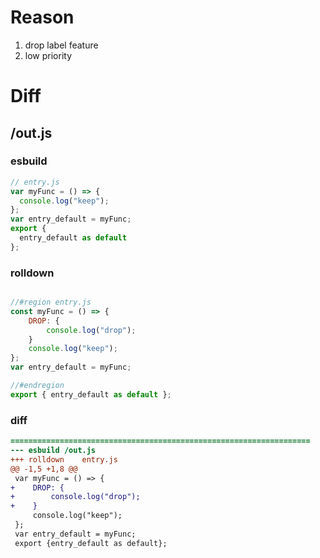 # Reason
1. drop label feature
2. low priority
# Diff
## /out.js
### esbuild
```js
// entry.js
var myFunc = () => {
  console.log("keep");
};
var entry_default = myFunc;
export {
  entry_default as default
};
```
### rolldown
```js

//#region entry.js
const myFunc = () => {
	DROP: {
		console.log("drop");
	}
	console.log("keep");
};
var entry_default = myFunc;

//#endregion
export { entry_default as default };
```
### diff
```diff
===================================================================
--- esbuild	/out.js
+++ rolldown	entry.js
@@ -1,5 +1,8 @@
 var myFunc = () => {
+    DROP: {
+        console.log("drop");
+    }
     console.log("keep");
 };
 var entry_default = myFunc;
 export {entry_default as default};

```
